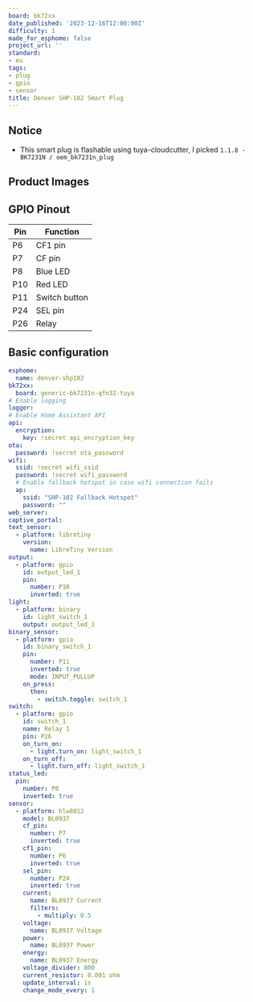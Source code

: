 ```yaml
---
board: bk72xx
date_published: '2023-12-16T12:00:00Z'
difficulty: 1
made_for_esphome: false
project_url: ''
standard:
- eu
tags:
- plug
- gpio
- sensor
title: Denver SHP-102 Smart Plug
---
```


## Notice

- This smart plug is flashable using tuya-cloudcutter, I picked `1.1.8 - BK7231N / oem_bk7231n_plug`

## Product Images

## GPIO Pinout

| Pin | Function      |
| --- | ------------- |
| P6  | CF1 pin       |
| P7  | CF pin        |
| P8  | Blue LED      |
| P10 | Red LED       |
| P11 | Switch button |
| P24 | SEL pin       |
| P26 | Relay         |

## Basic configuration

```yml
esphome:
  name: denver-shp102
bk72xx:
  board: generic-bk7231n-qfn32-tuya
# Enable logging
logger:
# Enable Home Assistant API
api:
  encryption:
    key: !secret api_encryption_key
ota:
  password: !secret ota_password
wifi:
  ssid: !secret wifi_ssid
  password: !secret wifi_password
  # Enable fallback hotspot in case wifi connection fails
  ap:
    ssid: "SHP-102 Fallback Hotspot"
    password: ""
web_server:
captive_portal:
text_sensor:
  - platform: libretiny
    version:
      name: LibreTiny Version
output:
  - platform: gpio
    id: output_led_1
    pin:
      number: P10
      inverted: true
light:
  - platform: binary
    id: light_switch_1
    output: output_led_1
binary_sensor:
  - platform: gpio
    id: binary_switch_1
    pin:
      number: P11
      inverted: true
      mode: INPUT_PULLUP
    on_press:
      then:
        - switch.toggle: switch_1
switch:
  - platform: gpio
    id: switch_1
    name: Relay 1
    pin: P26
    on_turn_on:
      - light.turn_on: light_switch_1
    on_turn_off:
      - light.turn_off: light_switch_1
status_led:
  pin:
    number: P8
    inverted: true
sensor:
  - platform: hlw8012
    model: BL0937
    cf_pin:
      number: P7
      inverted: true
    cf1_pin:
      number: P6
      inverted: true
    sel_pin:
      number: P24
      inverted: true
    current:
      name: BL0937 Current
      filters:
        - multiply: 0.5
    voltage:
      name: BL0937 Voltage
    power:
      name: BL0937 Power
    energy:
      name: BL0937 Energy
    voltage_divider: 800
    current_resistor: 0.001 ohm
    update_interval: 1s
    change_mode_every: 1
```